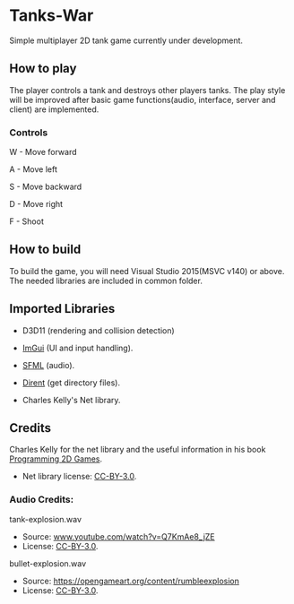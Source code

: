 # Tanks-War


Simple multiplayer 2D tank game currently under development.


## How to play


The player controls a tank and destroys other players tanks. The play style will be improved after basic game functions(audio, interface, server and client) are implemented.


### Controls


W - Move forward

A - Move left

S - Move backward

D - Move right

F - Shoot


## How to build


To build the game, you will need Visual Studio 2015(MSVC v140) or above. The needed libraries are included in common folder. 



## Imported Libraries


- D3D11 (rendering and collision detection)

- [ImGui](https://github.com/ocornut/imgui) (UI and input handling).

- [SFML](https://github.com/SFML/SFML) (audio).

- [Dirent](https://github.com/tronkko/dirent) (get directory files).

- Charles Kelly's Net library. 


## Credits


Charles Kelly for the net library and the useful information in his book [Programming 2D Games](http://www.programming2dgames.com).

- Net library license: [CC-BY-3.0](https://creativecommons.org/licenses/by/3.0).


### Audio Credits:

tank-explosion.wav
- Source: www.youtube.com/watch?v=Q7KmAe8_jZE
- License: [CC-BY-3.0](https://creativecommons.org/licenses/by/3.0).

bullet-explosion.wav
- Source: https://opengameart.org/content/rumbleexplosion
- License: [CC-BY-3.0](https://creativecommons.org/licenses/by/3.0).
